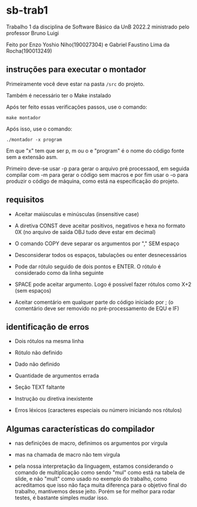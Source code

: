 # sb-trab1

Trabalho 1 da disciplina de Software Básico da UnB 2022.2 ministrado pelo professor Bruno Luigi

Feito por Enzo Yoshio Niho(190027304) e Gabriel Faustino Lima da Rocha(190013249)


## instruções para executar o montador

Primeiramente você deve estar na pasta ```/src``` do projeto.

Também é necessário ter o Make instalado

Após ter feito essas verificações passos, use o comando:

``` make montador ```

Após isso, use o comando:

``` ./montador -x program ```

Em que "x" tem que ser p, m ou o e "program" é o nome do código fonte sem a extensão asm.

Primeiro deve-se usar -p para gerar o arquivo pré processaod, em seguida compilar com -m para gerar o código sem macros e por fim usar o -o para produzir o código de máquina, como está na especificação do projeto. 

## requisitos

- Aceitar maiúsculas e minúsculas (insensitive case)

- A diretiva CONST deve aceitar positivos, negativos e hexa no formato 0X (no arquivo de saida OBJ tudo deve estar em 
decimal)

- O comando COPY deve separar os argumentos por "," SEM espaço

- Desconsiderar todos os espaços, tabulações ou enter desnecessários

- Pode dar rótulo seguido de dois pontos e ENTER. O rótulo é considerado como da linha seguinte

- SPACE pode aceitar argumento. Logo é possível fazer rótulos como X+2 (sem espaços)

- Aceitar comentário em qualquer parte do código iniciado por ; (o comentário deve ser removido no pré-processamento de EQU e IF)

## identificação de erros

- Dois rótulos na mesma linha

- Rótulo não definido 

- Dado não definido 
- Quantidade de argumentos errada

- Seção TEXT faltante

- Instrução ou diretiva inexistente 

- Erros léxicos (caracteres especiais ou número iniciando nos rótulos)

## Algumas características do compilador

- nas definições de macro, definimos os argumentos por virgula

- mas na chamada de macro não tem virgula

- pela nossa interpretação da linguagem, estamos considerando o comando de multiplicação como sendo "mul" como está na tabela de slide, e não "mult" como usado no exemplo do trabalho, como acreditamos que isso não faça muita diferença para o objetivo final do trabalho, mantivemos desse jeito. Porém se for melhor para rodar testes, é bastante simples mudar isso. 
